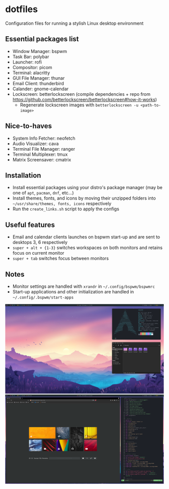 # dotfiles

Configuration files for running a stylish Linux desktop environment

## Essential packages list
- Window Manager: bspwm
- Task Bar: polybar
- Launcher: rofi
- Compositor: picom
- Terminal: alacritty
- GUI File Manager: thunar
- Email Client: thunderbird
- Calander: gnome-calendar
- Lockscreen: betterlockscreen (compile dependencies + repo from https://github.com/betterlockscreen/betterlockscreen#how-it-works)
    - Regenerate lockscreen images with `betterlockscreen -u <path-to-image>`

## Nice-to-haves
- System Info Fetcher: neofetch
- Audio Visualizer: cava
- Terminal File Manager: ranger
- Terminal Multiplexer: tmux
- Matrix Screensaver: cmatrix

## Installation
- Install essential packages using your distro's package manager (may be one of `apt`, `pacman`, `dnf`, etc...)
- Install themes, fonts, and icons by moving their unzipped folders into `~/usr/share/themes, fonts, icons` respectively
- Run the `create_links.sh` script to apply the configs

## Useful features
- Email and calendar clients launches on bspwm start-up and are sent to desktops 3, 6 respectively
- `super + alt + {1-3}` switches workspaces on both monitors and retains focus on current monitor
- `super + tab` switches focus between monitors

## Notes
- Monitor settings are handled with `xrandr` in `~/.config/bspwm/bspwmrc`
- Start-up applications and other initialization are handled in `~/.config/.bspwm/start-apps`

![snapshot_0](images/snapshot_0.png)
![snapshot_1](images/snapshot_1.png)
